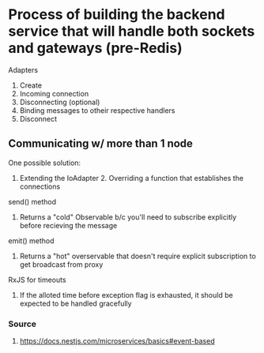 # Process of building the backend service that will handle both sockets and gateways (pre-Redis)

Adapters
1. Create
2. Incoming connection
3. Disconnecting (optional)
4. Binding messages to otheir respective handlers
5. Disconnect

## Communicating w/ more than 1 node
One possible solution:
1. Extending the IoAdapter
	2. Overriding a function that establishes the connections


send() method
1. Returns a "cold" Observable b/c you'll need to subscribe explicitly before recieving the message


emit() method
1. Returns a "hot" overservable that doesn't require explicit subscription to get broadcast from proxy

RxJS for timeouts
1. If the alloted time before exception flag is exhausted, it should be expected to be handled gracefully


### Source
1. https://docs.nestjs.com/microservices/basics#event-based
